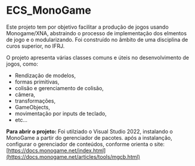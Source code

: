 # ECS_MonoGame

Este projeto tem por objetivo facilitar a produção de jogos usando Monogame/XNA, abstraindo o processo de implementação dos elmentos de jogo e o modularizando.
Foi construído no âmbito de uma disciplina de curos superior, no IFRJ.

O projeto apresenta  várias classes comuns e úteis no desenvolvimento de jogos, como:
- Rendização de modelos,
- formas primitivas, 
- colisão e gerenciamento de colisão,
- câmera, 
- transformações, 
- GameObjects,
- movimentação por inputs de teclado, 
- etc... 

**Para abrir o projeto:**
Foi utilziado o Visual Studio 2022, instalando o MonoGame a partir do gerenciador de pacotes.
após a instalanção, configurar o gerenciador de conteúdos, conforme orienta o site:
[https://docs.monogame.net/index.html](https://docs.monogame.net/articles/tools/mgcb.html)
